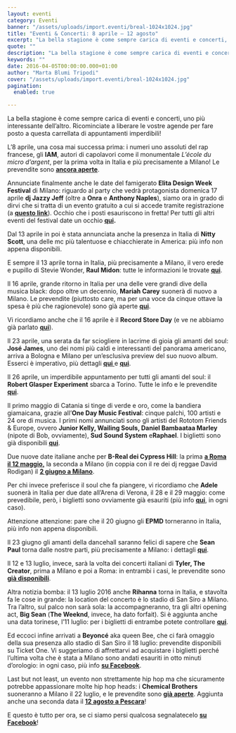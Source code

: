 ```yaml
---
layout: eventi
category: Eventi
banner: "/assets/uploads/import.eventi/breal-1024x1024.jpg"
title: "Eventi & Concerti: 8 aprile – 12 agosto"
excerpt: "La bella stagione è come sempre carica di eventi e concerti, uno più interessante dell’altro. Ricominciate a liberare le vostre agende per fare posto a questa carrellata di appuntamenti imperdibili! L’8 aprile, una cosa mai successa prima: i numeri uno assoluti del rap francese, gli IAM, autori di capolavori come il monumentale L’école du micro [&hellip"
quote: ""
description: "La bella stagione è come sempre carica di eventi e concerti, uno più interessante dell’altro. Ricominciate a liberare le vostre agende per fare posto a questa carrellata di appuntamenti imperdibili! L’8 aprile, una cosa mai successa prima: i numeri uno assoluti del rap francese, gli IAM, autori di capolavori come il monumentale L’école du micro [&hellip"
keywords: ""
date: 2016-04-05T00:00:00.000+01:00
author: "Marta Blumi Tripodi"
cover: "/assets/uploads/import.eventi/breal-1024x1024.jpg"
pagination:
  enabled: true

---
```


La bella stagione è come sempre carica di eventi e concerti, uno più interessante dell’altro. Ricominciate a liberare le vostre agende per fare posto a questa carrellata di appuntamenti imperdibili!

L’8 aprile, una cosa mai successa prima: i numeri uno assoluti del rap francese, gli **IAM**, autori di capolavori come il monumentale _L’école du micro d’argent_, per la prima volta in Italia e più precisamente a Milano! Le prevendite sono **[ancora aperte](https://www.livenation.it/show/809288/iam/milano/2016-04-08/it)**.

Annunciate finalmente anche le date del famigerato **Elita Design Week Festival** di Milano: riguardo al party che vedrà protagonista domenica 17 aprile **dj Jazzy Jeff** (oltre a **Onra** e **Anthony Naples**), siamo ora in grado di dirvi che si tratta di un evento gratuito a cui si accede tramite registrazione (a **[questo link](http://www.elita.it/news-archive/2016/4/4/dwf11-e-rbma-presentano-dj-jazzy-jeff)**). Occhio che i posti esauriscono in fretta! Per tutti gli altri eventi del festival date un occhio **[qui](http://www.elita.it/news-archive/2016/3/14/design-week-festival-11-insiders).**

Dal 13 aprile in poi è stata annunciata anche la presenza in Italia di **Nitty Scott**, una delle mc più talentuose e chiacchierate in America: più info non appena disponibili.

E sempre il 13 aprile torna in Italia, più precisamente a Milano, il vero erede e pupillo di Stevie Wonder, **Raul Midon**: tutte le informazioni le trovate **[qui](http://www.bluenotemilano.com/en/evento/concerto-raul-midon-13-aprile-2016-milano/)**.

Il 16 aprile, grande ritorno in Italia per una delle vere grandi dive della musica black: dopo oltre un decennio, **Mariah Carey** suonerà di nuovo a Milano. Le prevendite (piuttosto care, ma per una voce da cinque ottave la spesa è più che ragionevole) sono già aperte **[qui](http://www.ticketone.it/mariah-carey-biglietti.html?affiliate=ITT&doc=artistPages%2Ftickets&fun=artist&action=tickets&erid=1557836&kuid=461423)**.

Vi ricordiamo anche che il 16 aprile è il **Record Store Day** (e ve ne abbiamo già parlato **[qui](https://hotmc.com/record-store-day-tutti-i-dischi-in-edizione-speciale-da-non-perdere/)**).

Il 23 aprile, una serata da far sciogliere in lacrime di gioia gli amanti del soul: **José James**, uno dei nomi più caldi e interessanti del panorama americano, arriva a Bologna e Milano per un’esclusiva preview del suo nuovo album. Esserci è imperativo, più dettagli [**qui** ](https://www.facebook.com/events/513771535469558/)e **[qui](https://www.facebook.com/events/1580173538973076/)**.

Il 26 aprile, un imperdibile appuntamento per tutti gli amanti del soul: il **Robert Glasper Experiment** sbarca a Torino. Tutte le info e le prevendite **[qui](http://www.teatrobellini.it/spettacoli/133/robert-glasper)**.

Il primo maggio di Catania si tinge di verde e oro, come la bandiera giamaicana, grazie all’**One Day Music Festival**: cinque palchi, 100 artisti e 24 ore di musica. I primi nomi annunciati sono gli artisti del Rototom Friends & Europe, ovvero **Junior Kelly, Wailing Souls, Daniel Bambaataa Marley** (nipote di Bob, ovviamente), **Sud Sound System** e**Raphael**. I biglietti sono già disponibili **[qui](http://www.onedaymusic.it/buy-ticket/)**.

Due nuove date italiane anche per **B-Real dei Cypress Hill**: la prima **[a Roma il 12 maggio,](https://www.facebook.com/events/1531387367157832/)** la seconda a Milano (in coppia con il re dei dj reggae David Rodigan) il **[2 giugno a Milano](http://www.circolomagnolia.it/evento/3226/B-REAL-of-CYPRESS-HILL-DEMRICK-RODIGAN-and-more)**.

Per chi invece preferisce il soul che fa piangere, vi ricordiamo che **Adele** suonerà in Italia per due date all’Arena di Verona, il 28 e il 29 maggio: come prevedibile, però, i biglietti sono ovviamente già esauriti (più info **[qui](http://www.dalessandroegalli.com/events/372/adele)**, in ogni caso).

Attenzione attenzione: pare che il 20 giugno gli **EPMD** torneranno in Italia, più info non appena disponibili.

Il 23 giugno gli amanti della dancehall saranno felici di sapere che **Sean Paul** torna dalle nostre parti, più precisamente a Milano: i dettagli **[qui](https://www.facebook.com/events/1568012920176917/)**.

Il 12 e 13 luglio, invece, sarà la volta dei concerti italiani di **Tyler, The Creator**, prima a Milano e poi a Roma: in entrambi i casi, le prevendite sono **[già disponibili](http://www.vivoconcerti.com/artisti/tyler-the-creator)**.

Altra notizia bomba: il 13 luglio 2016 anche **Rihanna** torna in Italia, e stavolta fa le cose in grande: la location del concerto è lo stadio di San Siro a Milano. Tra l’altro, sul palco non sarà sola: la accompagneranno, tra gli altri opening act, **Big Sean** (**The Weeknd**, invece, ha dato forfait). Si è aggiunta anche una data torinese, l’11 luglio: per i biglietti di entrambe potete controllare **[qui](https://www.livenation.it/show/788444/rihanna-anti-world-tour/milano/2016-07-13/it)**.

Ed eccoci infine arrivati a **Beyoncé** aka queen Bee, che ci farà omaggio della sua presenza allo stadio di San Siro il 18 luglio: prevendite disponibili su Ticket One. Vi suggeriamo di affrettarvi ad acquistare i biglietti perché l’ultima volta che è stata a Milano sono andati esauriti in otto minuti d’orologio: in ogni caso, più info **[su Facebook](https://www.facebook.com/events/1668905290064018/)**.

Last but not least, un evento non strettamente hip hop ma che sicuramente potrebbe appassionare molte hip hop heads: i **Chemical Brothers** suoneranno a Milano il 22 luglio, e le prevendite sono **[già aperte](http://www.ticketone.it/the-chemical-brothers-biglietti.html?affiliate=ITT&doc=artistPages/tickets&fun=artist&action=tickets&kuid=458808)**. Aggiunta anche una seconda data il **[12 agosto a Pescara](http://www.circolomagnolia.it/evento/3226/B-REAL-of-CYPRESS-HILL-DEMRICK-RODIGAN-and-more)**!

E questo è tutto per ora, se ci siamo persi qualcosa segnalatecelo **[su Facebook](https://www.facebook.com/hotmcmag/)**!